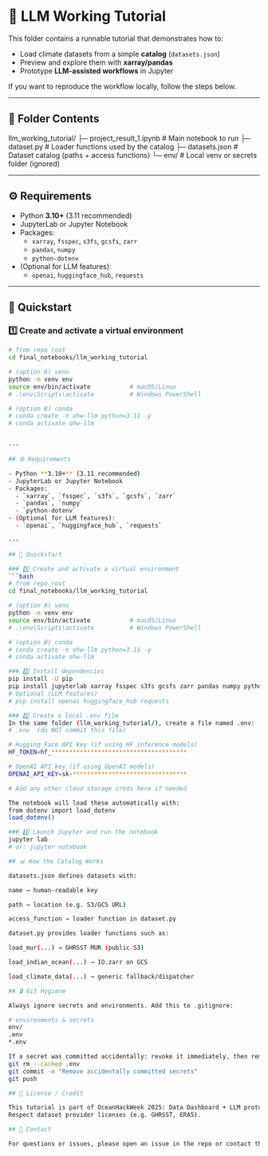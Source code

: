 # 🌊 LLM Working Tutorial

This folder contains a runnable tutorial that demonstrates how to:

- Load climate datasets from a simple **catalog** (`datasets.json`)
- Preview and explore them with **xarray/pandas**
- Prototype **LLM-assisted workflows** in Jupyter

If you want to reproduce the workflow locally, follow the steps below.

---

## 📂 Folder Contents

llm_working_tutorial/
├─ project_result_1.ipynb # Main notebook to run
├─ dataset.py # Loader functions used by the catalog
├─ datasets.json # Dataset catalog (paths + access functions)
└─ env/ # Local venv or secrets folder (ignored)


---

## ⚙️ Requirements

- Python **3.10+** (3.11 recommended)
- JupyterLab or Jupyter Notebook
- Packages:
  - `xarray`, `fsspec`, `s3fs`, `gcsfs`, `zarr`
  - `pandas`, `numpy`
  - `python-dotenv`
- (Optional for LLM features):  
  - `openai`, `huggingface_hub`, `requests`

---

## 🚀 Quickstart

### 1️⃣ Create and activate a virtual environment
```bash
# from repo root
cd final_notebooks/llm_working_tutorial

# (option A) venv
python -m venv env
source env/bin/activate           # macOS/Linux
# .\env\Scripts\activate          # Windows PowerShell

# (option B) conda
# conda create -n ohw-llm python=3.11 -y
# conda activate ohw-llm


---

## ⚙️ Requirements

- Python **3.10+** (3.11 recommended)
- JupyterLab or Jupyter Notebook
- Packages:
  - `xarray`, `fsspec`, `s3fs`, `gcsfs`, `zarr`
  - `pandas`, `numpy`
  - `python-dotenv`
- (Optional for LLM features):  
  - `openai`, `huggingface_hub`, `requests`

---

## 🚀 Quickstart

### 1️⃣ Create and activate a virtual environment
```bash
# from repo root
cd final_notebooks/llm_working_tutorial

# (option A) venv
python -m venv env
source env/bin/activate           # macOS/Linux
# .\env\Scripts\activate          # Windows PowerShell

# (option B) conda
# conda create -n ohw-llm python=3.11 -y
# conda activate ohw-llm

### 2️⃣ Install dependencies
pip install -U pip
pip install jupyterlab xarray fsspec s3fs gcsfs zarr pandas numpy python-dotenv
# Optional (LLM features)
# pip install openai huggingface_hub requests

### 3️⃣ Create a local .env file 
In the same folder (llm_working_tutorial/), create a file named .env:
# .env  (do NOT commit this file)

# Hugging Face API key (if using HF inference models)
HF_TOKEN=hf_**************************************

# OpenAI API key (if using OpenAI models)
OPENAI_API_KEY=sk-********************************

# Add any other cloud storage creds here if needed

The notebook will load these automatically with:
from dotenv import load_dotenv
load_dotenv()

### 4️⃣ Launch Jupyter and run the notebook
jupyter lab
# or: jupyter notebook

## 📊 How the Catalog Works

datasets.json defines datasets with:

name → human-readable key

path → location (e.g. S3/GCS URL)

access_function → loader function in dataset.py

dataset.py provides loader functions such as:

load_mur(...) → GHRSST MUR (public S3)

load_indian_ocean(...) → IO.zarr on GCS

load_climate_data(...) → generic fallback/dispatcher

## 🔒 Git Hygiene

Always ignore secrets and environments. Add this to .gitignore:

# environments & secrets
env/
.env
*.env

If a secret was committed accidentally: revoke it immediately, then remove with:
git rm --cached .env
git commit -m "Remove accidentally committed secrets"
git push

## 📜 License / Credit

This tutorial is part of OceanHackWeek 2025: Data Dashboard + LLM prototype.
Respect dataset provider licenses (e.g. GHRSST, ERA5).

## 🙋 Contact

For questions or issues, please open an issue in the repo or contact the maintainers.
